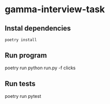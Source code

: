 # gamma-interview-task

## Instal dependencies

    poetry install

## Run program

   poetry run python run.py -f clicks

## Run tests

   poetry run pytest

